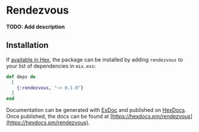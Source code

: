 # Rendezvous

**TODO: Add description**

## Installation

If [available in Hex](https://hex.pm/docs/publish), the package can be installed
by adding `rendezvous` to your list of dependencies in `mix.exs`:

```elixir
def deps do
  [
    {:rendezvous, "~> 0.1.0"}
  ]
end
```

Documentation can be generated with [ExDoc](https://github.com/elixir-lang/ex_doc)
and published on [HexDocs](https://hexdocs.pm). Once published, the docs can
be found at [https://hexdocs.pm/rendezvous](https://hexdocs.pm/rendezvous).

